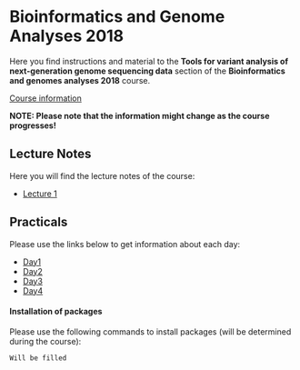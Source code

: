 # Bioinformatics and Genome Analyses 2018

Here you find instructions and material to the **Tools for variant analysis of next-generation genome sequencing data** section of the **Bioinformatics and genomes analyses 2018** course.

[Course information](https://webext.pasteur.fr/tekaia/BCGAIPT2018/BCGAIPT2018_Prog.html)

**NOTE: Please note that the information might change as the course progresses!**

## Lecture Notes
Here you will find the lecture notes of the course:<br/>
* [Lecture 1](lectures/lecture1.pdf) 

## Practicals
Please use the links below to get information about each day:

* [Day1](day1)
* [Day2](day2)
* [Day3](day3)
* [Day4](day4)

#### Installation of packages
Please use the following commands to install packages (will be determined during the course):

```
Will be filled
```
